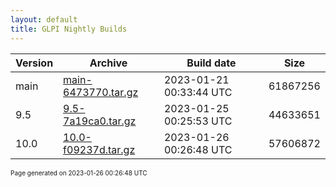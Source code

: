 ```yaml
---
layout: default
title: GLPI Nightly Builds
---
```


Version|Archive|Build date|Size
---|---|---|---
main|[main-6473770.tar.gz](main-6473770.tar.gz)|2023-01-21 00:33:44 UTC|61867256
9.5|[9.5-7a19ca0.tar.gz](9.5-7a19ca0.tar.gz)|2023-01-25 00:25:53 UTC|44633651
10.0|[10.0-f09237d.tar.gz](10.0-f09237d.tar.gz)|2023-01-26 00:26:48 UTC|57606872

<font size="1">Page generated on 2023-01-26 00:26:48 UTC</font>

